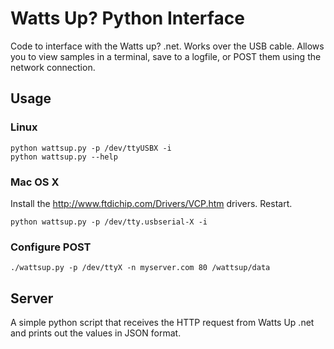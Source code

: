 Watts Up? Python Interface
==========================

Code to interface with the Watts up? .net. Works over the USB cable. Allows you
to view samples in a terminal, save to a logfile, or POST them using the
network connection.


Usage
-----

### Linux

    python wattsup.py -p /dev/ttyUSBX -i
    python wattsup.py --help

### Mac OS X

Install the http://www.ftdichip.com/Drivers/VCP.htm drivers. Restart.

    python wattsup.py -p /dev/tty.usbserial-X -i


### Configure POST

    ./wattsup.py -p /dev/ttyX -n myserver.com 80 /wattsup/data



Server
------

A simple python script that receives the HTTP request from Watts Up .net
and prints out the values in JSON format.
